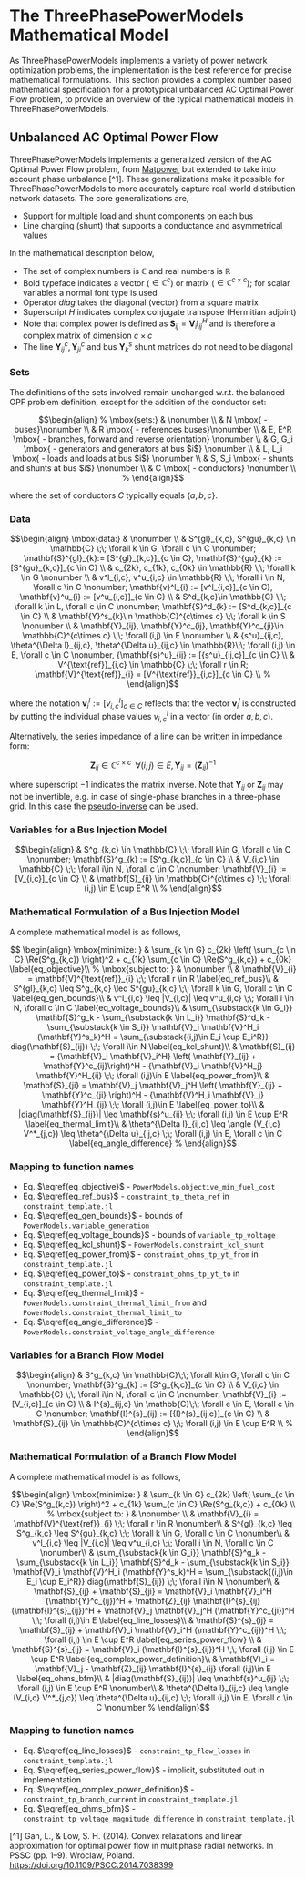 # The ThreePhasePowerModels Mathematical Model

As ThreePhasePowerModels implements a variety of power network optimization problems, the implementation is the best reference for precise mathematical formulations.  This section provides a complex number based mathematical specification for a prototypical unbalanced AC Optimal Power Flow problem, to provide an overview of the typical mathematical models in ThreePhasePowerModels.


## Unbalanced AC Optimal Power Flow

ThreePhasePowerModels implements a  generalized version of the AC Optimal Power Flow problem, from [Matpower](http://www.pserc.cornell.edu/matpower/) but extended to take into account phase unbalance [^1].  These generalizations make it possible for ThreePhasePowerModels to more accurately capture real-world distribution network datasets.  The core generalizations are,

- Support for multiple load and shunt components on each bus
- Line charging (shunt) that supports a conductance and asymmetrical values

In the mathematical description below,
- The set of complex numbers is $\mathbb{C}$ and real numbers is $\mathbb{R}$
- Bold typeface indicates a vector ($\in \mathbb{C}^c$) or matrix ($\in \mathbb{C}^{c\times c}$); for scalar variables a normal font type is used
- Operator $diag$ takes the diagonal (vector) from a square matrix
- Superscript $H$ indicates complex conjugate transpose (Hermitian adjoint)
- Note that complex power is defined as $\mathbf{S}_{ij} = \mathbf{V}_{i} \mathbf{I}_{ij}^H$ and is therefore a complex matrix of dimension $c \times c$
- The line $\mathbf{Y}^c_{ij}, \mathbf{Y}^c_{ji}$ and bus $\mathbf{Y}^s_{k}$ shunt matrices do not need to be diagonal


### Sets

The definitions of the sets involved remain unchanged w.r.t. the balanced OPF problem definition, except for the addition of the conductor set:
```math
\begin{align}
%
\mbox{sets:} & \nonumber \\
& N \mbox{ - buses}\nonumber \\
& R \mbox{ - references buses}\nonumber \\
& E, E^R \mbox{ - branches, forward and reverse orientation} \nonumber \\
& G, G_i \mbox{ - generators and generators at bus $i$} \nonumber \\
& L, L_i \mbox{ - loads and loads at bus $i$} \nonumber \\
& S, S_i \mbox{ - shunts and shunts at bus $i$} \nonumber \\
& C \mbox{ - conductors} \nonumber \\
%
\end{align}
```
where the set of conductors $C$ typically equals $\{ a,b,c\}$.

### Data
```math
\begin{align}
\mbox{data:} & \nonumber \\
& S^{gl}_{k,c}, S^{gu}_{k,c} \in \mathbb{C} \;\; \forall k \in G, \forall c \in C \nonumber; \mathbf{S}^{gl}_{k}:= [S^{gl}_{k,c}]_{c \in C}, \mathbf{S}^{gu}_{k} := [S^{gu}_{k,c}]_{c \in C}  \\
& c_{2k}, c_{1k}, c_{0k} \in \mathbb{R} \;\; \forall k \in G \nonumber \\
& v^l_{i,c}, v^u_{i,c} \in \mathbb{R} \;\; \forall i \in N, \forall c \in C \nonumber; \mathbf{v}^l_{i} := [v^l_{i,c}]_{c \in C}, \mathbf{v}^u_{i} := [v^u_{i,c}]_{c \in C} \\
& S^d_{k,c}\in \mathbb{C} \;\; \forall k \in L, \forall c \in C \nonumber; \mathbf{S}^d_{k} := [S^d_{k,c}]_{c \in C} \\
& \mathbf{Y}^s_{k}\in \mathbb{C}^{c\times c} \;\; \forall k \in S \nonumber \\
& \mathbf{Y}_{ij}, \mathbf{Y}^c_{ij}, \mathbf{Y}^c_{ji}\in \mathbb{C}^{c\times c} \;\; \forall (i,j) \in E \nonumber \\
& {s^u}_{ij,c}, \theta^{\Delta l}_{ij,c}, \theta^{\Delta u}_{ij,c} \in \mathbb{R}\;\; \forall (i,j) \in E, \forall c \in C \nonumber, {\mathbf{s}^u}_{ij} := [{s^u}_{ij,c}]_{c \in C} \\
& V^{\text{ref}}_{i,c}  \in \mathbb{C} \;\; \forall r \in R;  \mathbf{V}^{\text{ref}}_{i} =  [V^{\text{ref}}_{i,c}]_{c \in C} \\
%
\end{align}
```
where the notation $\mathbf{v}^l_{i} := [v^l_{i,c}]_{c \in C}$ reflects that the vector $\mathbf{v}^l_{i}$ is constructed by putting the individual phase values $v^l_{i,c}$ in a vector (in order $a,b,c$).

Alternatively, the series impedance of a line can be written in impedance form:
```math
\mathbf{Z}_{ij} \in \mathbb{C}^{c\times c} \;\; \forall (i,j) \in E \nonumber, \mathbf{Y}_{ij} = ( \mathbf{Z}_{ij})^{-1}
```
where superscript $-1$ indicates the matrix inverse. Note that $\mathbf{Y}_{ij}$ or $\mathbf{Z}_{ij}$ may not be invertible, e.g. in case of single-phase branches in a three-phase grid. In this case the [pseudo-inverse](https://en.wikipedia.org/wiki/Moore%E2%80%93Penrose_inverse) can be used.

### Variables for a Bus Injection Model

```math
\begin{align}
& S^g_{k,c}  \in \mathbb{C} \;\; \forall k\in G, \forall c \in C \nonumber; \mathbf{S}^g_{k} := [S^g_{k,c}]_{c \in C} \\
& V_{i,c}  \in \mathbb{C} \;\; \forall i\in N, \forall c \in C \nonumber; \mathbf{V}_{i} := [V_{i,c}]_{c \in C} \\
& \mathbf{S}_{ij}  \in \mathbb{C}^{c\times c} \;\; \forall (i,j) \in E \cup E^R \\
%
\end{align}
```


###  Mathematical Formulation of a Bus Injection Model

A complete mathematical model is as follows,

```math

\begin{align}
\mbox{minimize: } & \sum_{k \in G} c_{2k} \left( \sum_{c \in C} \Re(S^g_{k,c}) \right)^2 + c_{1k}  \sum_{c \in C} \Re(S^g_{k,c}) + c_{0k} \label{eq_objective}\\
%
\mbox{subject to: } & \nonumber \\
& \mathbf{V}_{i} = \mathbf{V}^{\text{ref}}_{i}   \;\; \forall r \in R \label{eq_ref_bus}\\
& S^{gl}_{k,c} \leq S^g_{k,c} \leq S^{gu}_{k,c} \;\; \forall k \in G, \forall c \in C  \label{eq_gen_bounds}\\
& v^l_{i,c} \leq |V_{i,c}| \leq v^u_{i,c} \;\; \forall i \in N, \forall c \in C \label{eq_voltage_bounds}\\
& \sum_{\substack{k \in G_i}} \mathbf{S}^g_k - \sum_{\substack{k \in L_i}} \mathbf{S}^d_k - \sum_{\substack{k \in S_i}}  \mathbf{V}_i \mathbf{V}^H_i (\mathbf{Y}^s_k)^H = \sum_{\substack{(i,j)\in E_i \cup E_i^R}} diag(\mathbf{S}_{ij}) \;\; \forall i\in N \label{eq_kcl_shunt}\\
& \mathbf{S}_{ij} =  {\mathbf{V}_i \mathbf{V}_i^H} \left( \mathbf{Y}_{ij} + \mathbf{Y}^c_{ij}\right)^H - {\mathbf{V}_i \mathbf{V}^H_j} \mathbf{Y}^H_{ij}  \;\; \forall (i,j)\in E \label{eq_power_from}\\
& \mathbf{S}_{ji} = \mathbf{V}_j \mathbf{V}_j^H \left( \mathbf{Y}_{ij} + \mathbf{Y}^c_{ji} \right)^H - {\mathbf{V}^H_i \mathbf{V}_j} \mathbf{Y}^H_{ij} \;\; \forall (i,j)\in E \label{eq_power_to}\\
& |diag(\mathbf{S}_{ij})| \leq \mathbf{s}^u_{ij} \;\; \forall (i,j) \in E \cup E^R \label{eq_thermal_limit}\\
& \theta^{\Delta l}_{ij,c} \leq \angle (V_{i,c} V^*_{j,c}) \leq \theta^{\Delta u}_{ij,c} \;\; \forall (i,j) \in E, \forall c \in C \label{eq_angle_difference}
%
\end{align}
```


### Mapping to function names
- Eq. $\eqref{eq_objective}$ - `PowerModels.objective_min_fuel_cost`
- Eq. $\eqref{eq_ref_bus}$ - `constraint_tp_theta_ref` in `constraint_template.jl`
- Eq. $\eqref{eq_gen_bounds}$ - bounds of `PowerModels.variable_generation`
- Eq. $\eqref{eq_voltage_bounds}$ - bounds of `variable_tp_voltage`
- Eq. $\eqref{eq_kcl_shunt}$ - `PowerModels.constraint_kcl_shunt`
- Eq. $\eqref{eq_power_from}$ - `constraint_ohms_tp_yt_from` in `constraint_template.jl`
- Eq. $\eqref{eq_power_to}$ - `constraint_ohms_tp_yt_to` in `constraint_template.jl`
- Eq. $\eqref{eq_thermal_limit}$ - `PowerModels.constraint_thermal_limit_from` and `PowerModels.constraint_thermal_limit_to`
- Eq. $\eqref{eq_angle_difference}$ - `PowerModels.constraint_voltage_angle_difference`


### Variables for a Branch Flow Model

```math
\begin{align}
& S^g_{k,c}  \in \mathbb{C}\;\; \forall k\in G, \forall c \in C \nonumber; \mathbf{S}^g_{k} := [S^g_{k,c}]_{c \in C} \\
& V_{i,c} \in \mathbb{C} \;\; \forall i\in N, \forall c \in C \nonumber; \mathbf{V}_{i} := [V_{i,c}]_{c \in C} \\
& I^{s}_{ij,c}  \in \mathbb{C}\;\; \forall e \in E, \forall c \in C \nonumber; \mathbf{I}^{s}_{ij} := [{I}^{s}_{ij,c}]_{c \in C} \\
& \mathbf{S}_{ij}  \in \mathbb{C}^{c\times c} \;\; \forall (i,j) \in E \cup E^R \\
%
\end{align}
```


###  Mathematical Formulation of a Branch Flow Model

A complete mathematical model is as follows,

```math
\begin{align}
\mbox{minimize: } & \sum_{k \in G} c_{2k} \left( \sum_{c \in C} \Re(S^g_{k,c}) \right)^2 + c_{1k}  \sum_{c \in C} \Re(S^g_{k,c}) + c_{0k} \\
%
\mbox{subject to: } & \nonumber \\
& \mathbf{V}_{i} = \mathbf{V}^{\text{ref}}_{i}   \;\; \forall r \in R \nonumber\\
& S^{gl}_{k,c} \leq S^g_{k,c} \leq S^{gu}_{k,c} \;\; \forall k \in G, \forall c \in C   \nonumber\\
& v^l_{i,c} \leq |V_{i,c}| \leq v^u_{i,c} \;\; \forall i \in N, \forall c \in C  \nonumber\\
& \sum_{\substack{k \in G_i}} \mathbf{S}^g_k - \sum_{\substack{k \in L_i}} \mathbf{S}^d_k - \sum_{\substack{k \in S_i}}  \mathbf{V}_i \mathbf{V}^H_i (\mathbf{Y}^s_k)^H = \sum_{\substack{(i,j)\in E_i \cup E_i^R}} diag(\mathbf{S}_{ij}) \;\; \forall i\in N  \nonumber\\
& \mathbf{S}_{ij} + \mathbf{S}_{ji} =  \mathbf{V}_i \mathbf{V}_i^H (\mathbf{Y}^c_{ij})^H + \mathbf{Z}_{ij} \mathbf{I}^{s}_{ij}(\mathbf{I}^{s}_{ij})^H + \mathbf{V}_j \mathbf{V}_j^H (\mathbf{Y}^c_{ji})^H  \;\; \forall (i,j)\in E \label{eq_line_losses}\\
& \mathbf{S}^{s}_{ij} = \mathbf{S}_{ij} + \mathbf{V}_i \mathbf{V}_i^H (\mathbf{Y}^c_{ij})^H  \;\; \forall (i,j) \in E \cup E^R  \label{eq_series_power_flow} \\
& \mathbf{S}^{s}_{ij} = \mathbf{V}_i (\mathbf{I}^{s}_{ij})^H  \;\; \forall (i,j) \in E \cup E^R  \label{eq_complex_power_definition}\\
& \mathbf{V}_i = \mathbf{V}_j - \mathbf{Z}_{ij} \mathbf{I}^{s}_{ij} \forall (i,j)\in E  \label{eq_ohms_bfm}\\
& |diag(\mathbf{S}_{ij})| \leq \mathbf{s}^u_{ij} \;\; \forall (i,j) \in E \cup E^R  \nonumber\\
& \theta^{\Delta l}_{ij,c} \leq \angle (V_{i,c} V^*_{j,c}) \leq \theta^{\Delta u}_{ij,c} \;\; \forall (i,j) \in E, \forall c \in C  \nonumber
%
\end{align}
```

### Mapping to function names
- Eq. $\eqref{eq_line_losses}$ - `constraint_tp_flow_losses` in `constraint_template.jl`
- Eq. $\eqref{eq_series_power_flow}$ - implicit, substituted out in implementation
- Eq. $\eqref{eq_complex_power_definition}$ - `constraint_tp_branch_current` in `constraint_template.jl`
- Eq. $\eqref{eq_ohms_bfm}$ - `constraint_tp_voltage_magnitude_difference` in `constraint_template.jl`


[^1] Gan, L., & Low, S. H. (2014). Convex relaxations and linear approximation for optimal power flow in multiphase radial networks. In PSSC (pp. 1–9). Wroclaw, Poland. https://doi.org/10.1109/PSCC.2014.7038399
